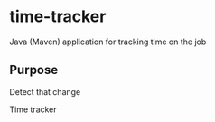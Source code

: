# time-tracker
Java (Maven) application for tracking time on the job

## Purpose

Detect that change

Time tracker
